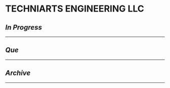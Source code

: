 # TECHNIARTS ENGINEERING LLC

## *In Progress*

--------------------

## *Que*

-----------------------------------
## *Archive*

-----------------------------------

